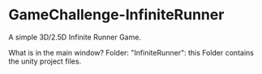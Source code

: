 # GameChallenge-InfiniteRunner
A simple 3D/2.5D Infinite Runner Game.


What is in the main window? 
Folder: "InfiniteRunner": this Folder contains the unity project files. 
